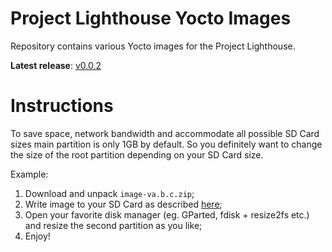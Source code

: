 # Project Lighthouse Yocto Images

Repository contains various Yocto images for the Project Lighthouse.

__Latest release__: [v0.0.2](https://github.com/project-lighthouse/yocto-images/releases/v0.0.2)

# Instructions

To save space, network bandwidth and accommodate all possible SD Card sizes main partition is only 1GB by default. So you definitely want to change the size of the root partition depending on your SD Card size.

Example:

1. Download and unpack `image-va.b.c.zip`;
2. Write image to your SD Card as described [here](https://www.raspberrypi.org/documentation/installation/installing-images/);
3. Open your favorite disk manager (eg. GParted, fdisk + resize2fs etc.) and resize the second partition as you like;
4. Enjoy!
